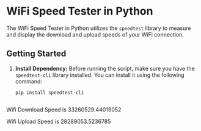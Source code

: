 # WiFi Speed Tester in Python

The WiFi Speed Tester in Python utilizes the `speedtest` library to measure and display the download and upload speeds of your WiFi connection.

## Getting Started

1. **Install Dependency:**
   Before running the script, make sure you have the `speedtest-cli` library installed. You can install it using the following command:

   ```bash
   pip install speedtest-cli



Wifi Download Speed is  33260529.44019052

Wifi Upload Speed is  28289053.5236785
